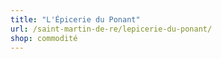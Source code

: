 ```yaml
---
title: "L'Épicerie du Ponant"
url: /saint-martin-de-re/lepicerie-du-ponant/
shop: commodité
---
```

